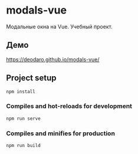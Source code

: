 # modals-vue
Модальные окна на Vue. Учебный проект.

## Демо
https://deodaro.github.io/modals-vue/

## Project setup
```
npm install
```

### Compiles and hot-reloads for development
```
npm run serve
```

### Compiles and minifies for production
```
npm run build
```

